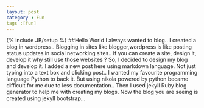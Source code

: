```yaml
---
layout: post
category : Fun
tags :[fun]
---
```

{% include JB/setup %}
##Hello World
I always wanted to blog.. I created a blog in wordpress.. Blogging in sites like blogger,wordpress is like posting status updates in social networking sites.. If you can create a site, design it, develop it why still use those websites ?
So, I decided to design my blog and develop it.
I added a new post here using markdown language. Not just typing into a text box and clicking post..
I wanted my favourite programming language Python to back it. But using nikola powered by python became difficult for me due to less documentation..
Then I used jekyll Ruby blog generator to help me with creating my blogs. 
Now the blog you are seeing is created using jekyll bootstrap...


